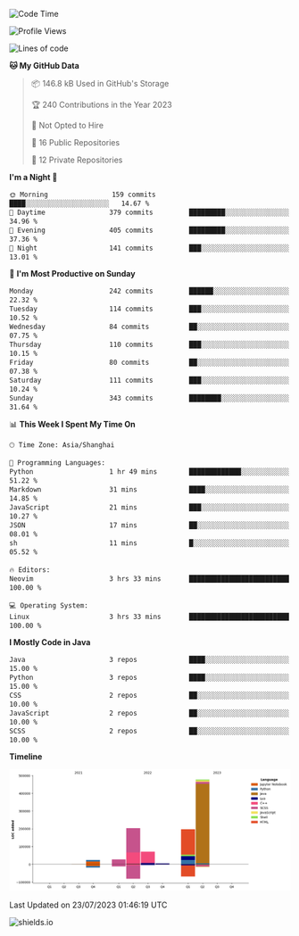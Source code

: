 <!--START_SECTION:waka-->
![Code Time](http://img.shields.io/badge/Code%20Time-304%20hrs%2024%20mins-blue)

![Profile Views](http://img.shields.io/badge/Profile%20Views-0-blue)

![Lines of code](https://img.shields.io/badge/From%20Hello%20World%20I%27ve%20Written-1.0%20million%20lines%20of%20code-blue)

**🐱 My GitHub Data** 

> 📦 146.8 kB Used in GitHub's Storage 
 > 
> 🏆 240 Contributions in the Year 2023
 > 
> 🚫 Not Opted to Hire
 > 
> 📜 16 Public Repositories 
 > 
> 🔑 12 Private Repositories 
 > 
**I'm a Night 🦉** 

```text
🌞 Morning                159 commits         ████░░░░░░░░░░░░░░░░░░░░░   14.67 % 
🌆 Daytime                379 commits         █████████░░░░░░░░░░░░░░░░   34.96 % 
🌃 Evening                405 commits         █████████░░░░░░░░░░░░░░░░   37.36 % 
🌙 Night                  141 commits         ███░░░░░░░░░░░░░░░░░░░░░░   13.01 % 
```
📅 **I'm Most Productive on Sunday** 

```text
Monday                   242 commits         ██████░░░░░░░░░░░░░░░░░░░   22.32 % 
Tuesday                  114 commits         ███░░░░░░░░░░░░░░░░░░░░░░   10.52 % 
Wednesday                84 commits          ██░░░░░░░░░░░░░░░░░░░░░░░   07.75 % 
Thursday                 110 commits         ███░░░░░░░░░░░░░░░░░░░░░░   10.15 % 
Friday                   80 commits          ██░░░░░░░░░░░░░░░░░░░░░░░   07.38 % 
Saturday                 111 commits         ███░░░░░░░░░░░░░░░░░░░░░░   10.24 % 
Sunday                   343 commits         ████████░░░░░░░░░░░░░░░░░   31.64 % 
```


📊 **This Week I Spent My Time On** 

```text
🕑︎ Time Zone: Asia/Shanghai

💬 Programming Languages: 
Python                   1 hr 49 mins        █████████████░░░░░░░░░░░░   51.22 % 
Markdown                 31 mins             ████░░░░░░░░░░░░░░░░░░░░░   14.85 % 
JavaScript               21 mins             ███░░░░░░░░░░░░░░░░░░░░░░   10.27 % 
JSON                     17 mins             ██░░░░░░░░░░░░░░░░░░░░░░░   08.01 % 
sh                       11 mins             █░░░░░░░░░░░░░░░░░░░░░░░░   05.52 % 

🔥 Editors: 
Neovim                   3 hrs 33 mins       █████████████████████████   100.00 % 

💻 Operating System: 
Linux                    3 hrs 33 mins       █████████████████████████   100.00 % 
```

**I Mostly Code in Java** 

```text
Java                     3 repos             ████░░░░░░░░░░░░░░░░░░░░░   15.00 % 
Python                   3 repos             ████░░░░░░░░░░░░░░░░░░░░░   15.00 % 
CSS                      2 repos             ██░░░░░░░░░░░░░░░░░░░░░░░   10.00 % 
JavaScript               2 repos             ██░░░░░░░░░░░░░░░░░░░░░░░   10.00 % 
SCSS                     2 repos             ██░░░░░░░░░░░░░░░░░░░░░░░   10.00 % 
```



**Timeline**

![Lines of Code chart](https://raw.githubusercontent.com/kopp4/kopp4/main/assets/bar_graph.png)


 Last Updated on 23/07/2023 01:46:19 UTC
<!--END_SECTION:waka-->
![shields.io](https://img.shields.io/github/commit-activity/w/kopp4/kopp4?color=g&label=abusing%20bot&style=flat-square)
